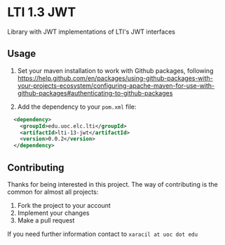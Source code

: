 # LTI 1.3 JWT

Library with JWT implementations of LTI's JWT interfaces

## Usage

1. Set your maven installation to work with Github packages, following https://help.github.com/en/packages/using-github-packages-with-your-projects-ecosystem/configuring-apache-maven-for-use-with-github-packages#authenticating-to-github-packages

2. Add the dependency to your `pom.xml` file:

```xml
  <dependency>
    <groupId>edu.uoc.elc.lti</groupId>
    <artifactId>lti-13-jwt</artifactId>
    <version>0.0.2</version>
  </dependency>
```

## Contributing

Thanks for being interested in this project. The way of contributing is the common for almost all projects:

1. Fork the project to your account
2. Implement your changes
3. Make a pull request

If you need further information contact to `xaracil at uoc dot edu`
